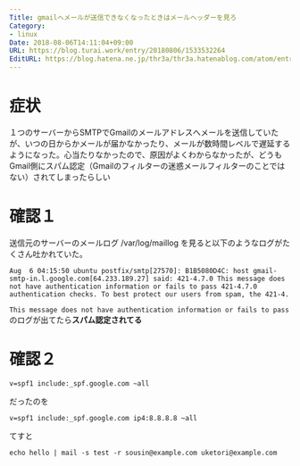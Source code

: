 ```yaml
---
Title: gmailへメールが送信できなくなったときはメールヘッダーを見ろ
Category:
- linux
Date: 2018-08-06T14:11:04+09:00
URL: https://blog.turai.work/entry/20180806/1533532264
EditURL: https://blog.hatena.ne.jp/thr3a/thr3a.hatenablog.com/atom/entry/10257846132608095738
---
```


# 症状

１つのサーバーからSMTPでGmailのメールアドレスへメールを送信していたが、いつの日からかメールが届かなかったり、メールが数時間レベルで遅延するようになった。心当たりなかったので、原因がよくわからなかったが、どうもGmail側にスパム認定（Gmailのフィルターの迷惑メールフィルターのことではない）されてしまったらしい

# 確認１

送信元のサーバーのメールログ /var/log/maillog を見ると以下のようなログがたくさん吐かれていた。

```
Aug  6 04:15:50 ubuntu postfix/smtp[27570]: B1B5080D4C: host gmail-smtp-in.l.google.com[64.233.189.27] said: 421-4.7.0 This message does not have authentication information or fails to pass 421-4.7.0 authentication checks. To best protect our users from spam, the 421-4.
```

`This message does not have authentication information or fails to pass`のログが出てたら**スパム認定されてる**

# 確認２

```
v=spf1 include:_spf.google.com ~all
```

だったのを

```
v=spf1 include:_spf.google.com ip4:8.8.8.8 ~all
```

てすと

```
echo hello | mail -s test -r sousin@example.com uketori@example.com
```
